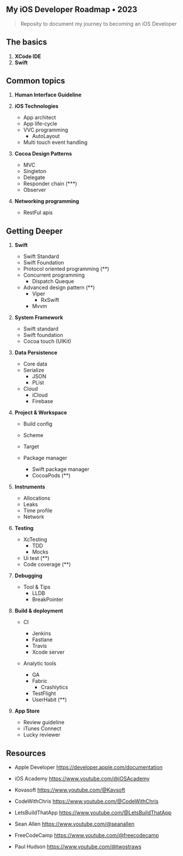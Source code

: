 ## My iOS Developer Roadmap • 2023

> Reposity to document my journey to becoming an iOS Developer

## **The basics**

1. **XCode IDE**
2. **Swift**

## **Common topics**

1. **Human Interface Guideline**
2. **iOS Technologies**

	* App architect
	* App life-cycle
	* VVC programming
		* AutoLayout
	* Multi touch event handling

3. **Cocoa Design Patterns**

	* MVC
	* Singleton
	* Delegate
	* Responder chain (***)
	* Observer

4. **Networking programming**

   * RestFul apis

## **Getting Deeper**

1. **Swift** 

	* Swift Standard
	* Swift Foundation
	* Protocol oriented programming (**)
	* Concurrent programming
		* Dispatch Queque
   * Advanced design pattern (**)
      * Viper
        * RxSwift
      * Mvvm

2. **System Framework**
	
   * Swift standard
   * Swift foundation
   * Cocoa touch (UIKit)

3. **Data Persistence**

   * Core data
   * Serialize 
     * JSON
     * PList
   * Cloud
     * iCloud
     * Firebase

4. **Project & Workspace**

   * Build config
   * Scheme
   * Target

	* Package manager
	   * Swift package manager
	   * CocoaPods (**)

5. **Instruments**

   * Allocations
   * Leaks
   * Time profile
   * Network

6. **Testing**

   * XcTesting
     * TDD
     * Mocks
   * Ui test (**)
   * Code coverage (**)

7. **Debugging**

   * Tool & Tips
     * LLDB
     * BreakPointer

8. **Build & deployment**

   * CI
     * Jenkins
     * Fastlane
     * Travis
     * Xcode server

	* Analytic tools
	  * GA
	  * Fabric 
	    * Crashlytics
	  * TestFlight
	  * UserHabit (**)

9. **App Store**

   * Review guideline
   * iTunes Connect
   * Lucky reviewer
  

## **Resources**

* Apple Developer
  https://developer.apple.com/documentation

* iOS Academy
  https://www.youtube.com/@iOSAcademy
  
* Kovasoft
  https://www.youtube.com/@Kavsoft

* CodeWithChris
  https://www.youtube.com/@CodeWithChris

* LetsBuildThatApp
  https://www.youtube.com/@LetsBuildThatApp

* Sean Allen
  https://www.youtube.com/@seanallen

* FreeCodeCamp
  https://www.youtube.com/@freecodecamp

* Paul Hudson
  https://www.youtube.com/@twostraws


